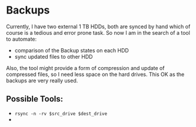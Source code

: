 # Backups

Currently, I have two external 1 TB HDDs, both are synced by hand which of course is a tedious and error prone task. So now I am in the search of a tool to automate:
- comparison of the Backup states on each HDD
- sync updated files to other HDD

Also, the tool might provide a form of compression and update of compressed files, so I need less space on the hard drives. This OK as the backups are very really used.

## Possible Tools:
- `rsync -n -rv $src_drive $dest_drive`
- 